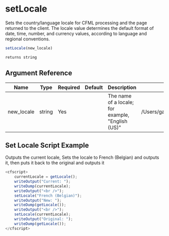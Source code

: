 # setLocale

Sets the country/language locale for CFML processing
 and the page returned to the client. The locale value
 determines the default format of date, time, number, and
 currency values, according to language and regional
 conventions.

```javascript
setLocale(new_locale)
```

```javascript
returns string
```

## Argument Reference

| Name | Type | Required | Default | Description | Values |
| --- | --- | --- | --- | --- | --- |
| new_locale | string | Yes |  | The name of a locale; for example, "English (US)" | /Users/garethedwards/development/github/cfdocs/docs/functions/setlocale.md|Swedish |

## Set Locale Script Example

Outputs the current locale, Sets the locale to French (Belgian) and outputs it, then puts it back to the original and outputs it

```javascript
<cfscript>
    currentLocale = getLocale();
    writeOutput("Current: ");
    writeDump(currentLocale);
    writeOutput("<br />");
    setLocale("French (Belgian)");
    writeOutput("New: ");
    writeDump(getLocale());
    writeOutput("<br />");
    setLocale(currentLocale);
    writeOutput("Original: ");
    writeDump(getLocale());
</cfscript>
```
